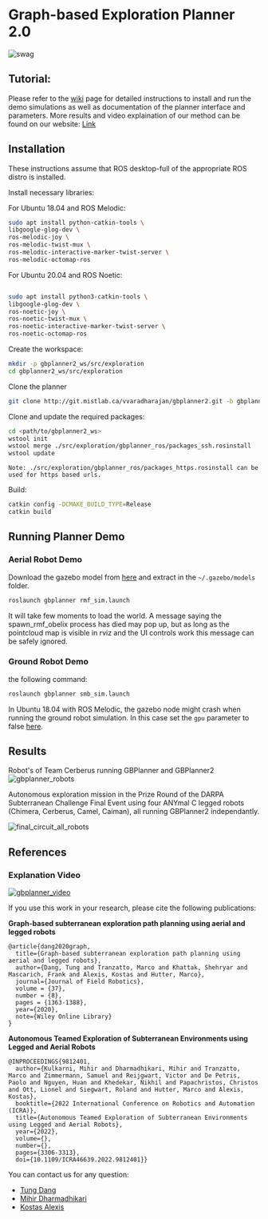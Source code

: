 # Graph-based Exploration Planner 2.0
![swag](img/cerberus_subt_winners.png)

## Tutorial:
Please refer to the [wiki](https://github.com/ntnu-arl/gbplanner_ros/wiki) page for detailed instructions to install and run the demo simulations as well as documentation of the planner interface and parameters.
More results and video explaination of our method can be found on our website: [Link](https://www.autonomousrobotslab.com/exploration-planning.html)

## Installation
These instructions assume that ROS desktop-full of the appropriate ROS distro is installed.

Install necessary libraries:

For Ubuntu 18.04 and ROS Melodic:
```bash
sudo apt install python-catkin-tools \
libgoogle-glog-dev \
ros-melodic-joy \
ros-melodic-twist-mux \
ros-melodic-interactive-marker-twist-server \
ros-melodic-octomap-ros
```
For Ubuntu 20.04 and ROS Noetic:
```bash

sudo apt install python3-catkin-tools \
libgoogle-glog-dev \
ros-noetic-joy \
ros-noetic-twist-mux \
ros-noetic-interactive-marker-twist-server \
ros-noetic-octomap-ros
```


Create the workspace:
```bash
mkdir -p gbplanner2_ws/src/exploration
cd gbplanner2_ws/src/exploration
```
Clone the planner
```bash
git clone http://git.mistlab.ca/vvaradharajan/gbplanner2.git -b gbplanner2
```

Clone and update the required packages:
```bash
cd <path/to/gbplanner2_ws>
wstool init
wstool merge ./src/exploration/gbplanner_ros/packages_ssh.rosinstall
wstool update
```

`Note: ./src/exploration/gbplanner_ros/packages_https.rosinstall can be used for https based urls.`

Build:
```bash
catkin config -DCMAKE_BUILD_TYPE=Release
catkin build
```

## Running Planner Demo 
### Aerial Robot Demo
Download the gazebo model from [here](https://ntnu.box.com/s/45c4kb9ywr1kckhkxnzyd0vrcbn1w176) and extract in the `~/.gazebo/models` folder.
```bash
roslaunch gbplanner rmf_sim.launch
```
It will take few moments to load the world. A message saying the spawn_rmf_obelix process has died may pop up, but as long as the pointcloud map is visible in rviz and the UI controls work this message can be safely ignored.

### Ground Robot Demo
the following command:
```bash
roslaunch gbplanner smb_sim.launch
```
In Ubuntu 18.04 with ROS Melodic, the gazebo node might crash when running the ground robot simulation. In this case set the `gpu` parameter to false [here](https://github.com/ntnu-arl/smb_simulator/blob/6ed9d738ffd045d666311a8ba266570f58dca438/smb_description/urdf/sensor_head.urdf.xacro#L20).

## Results

Robot's of Team Cerberus running GBPlanner and GBPlanner2  
![gbplanner_robots](img/gbplanner_robots.png)

Autonomous exploration mission in the Prize Round of the DARPA Subterranean Challenge Final Event using four ANYmal C legged robots (Chimera, Cerberus, Camel, Caiman), all running GBPlanner2 independantly.

![final_circuit_all_robots](img/cerberus_final_run_compiled_hd.png)

## References

### Explanation Video
[![gbplanner_video](img/gbp2_vid.png)](https://www.youtube.com/watch?v=bTqFp1aODqU&list=PLu70ME0whad9Z4epZQ9VBYagKpyMyhZZ1&index=4)

If you use this work in your research, please cite the following publications:

**Graph-based subterranean exploration path planning using aerial and legged robots**
```
@article{dang2020graph,
  title={Graph-based subterranean exploration path planning using aerial and legged robots},
  author={Dang, Tung and Tranzatto, Marco and Khattak, Shehryar and Mascarich, Frank and Alexis, Kostas and Hutter, Marco},
  journal={Journal of Field Robotics},
  volume = {37},
  number = {8},
  pages = {1363-1388},  
  year={2020},
  note={Wiley Online Library}
}
```
**Autonomous Teamed Exploration of Subterranean Environments using Legged and Aerial Robots**
```
@INPROCEEDINGS{9812401,
  author={Kulkarni, Mihir and Dharmadhikari, Mihir and Tranzatto, Marco and Zimmermann, Samuel and Reijgwart, Victor and De Petris, Paolo and Nguyen, Huan and Khedekar, Nikhil and Papachristos, Christos and Ott, Lionel and Siegwart, Roland and Hutter, Marco and Alexis, Kostas},
  booktitle={2022 International Conference on Robotics and Automation (ICRA)}, 
  title={Autonomous Teamed Exploration of Subterranean Environments using Legged and Aerial Robots}, 
  year={2022},
  volume={},
  number={},
  pages={3306-3313},
  doi={10.1109/ICRA46639.2022.9812401}}
```

You can contact us for any question:
* [Tung Dang](mailto:tung.dang@nevada.unr.edu)
* [Mihir Dharmadhikari](mailto:mihir.dharmadhikari@ntnu.no)
* [Kostas Alexis](mailto:konstantinos.alexis@ntnu.no)
